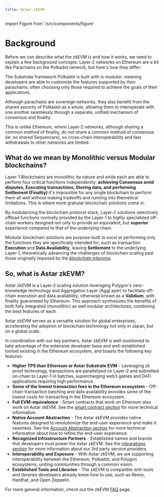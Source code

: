 ```yaml
---
title: Astar zkEVM
---
```


import Figure from '/src/components/figure'

# Background

Before we can describe what the zkEVM is and how it works, we need to explain a few background concepts. Layer-2 networks on Ethereum are a bit like Parachains on the Polkadot network, but here's how they differ:

The Substrate framework Polkadot is built with is *modular*, meaning developers are able to customize the features supported by their parachains; often choosing only those required to achieve the goals of their applications. 

Although parachains are sovereign networks, they also benefit from the shared security of Polkadot as a whole, allowing them to interoperate with one another seamlessly through a separate, unified mechanism of consensus and finality. 

This is unlike Ethereum, where Layer-2 networks, although sharing a common method of finality, do not share a common method of consensus (ie: no shared Sequencers), so cross-chain interoperability and fast withdrawals to other networks are limited.

## What do we mean by Monolithic versus Modular blockchains?

Layer-1 Blockchains are monolithic by nature and while each are able to perform four critical functions independently: **achieving Consensus amid disputes, Executing transactions, Storing data, and performing Settlement (Finality)** it's impossible for any single blockchain to perform them all *well* without making tradeoffs and running into theoretical limitations. This is where more granular blockchain solutions come in.

By modularizing the blockchain protocol stack, Layer-2 solutions selectively offload functions normally provided by the Layer-1 to *highly specialized* off-chain workers designed not only to provide an equivalent, but ***superior*** experience compared to that of the underlying chain. 

Modular blockchain solutions are purpose-built to *excel* at performing only the functions they are specifically intended for, such as transaction **Execution** and **Data Availability**, leaving **Settlement** to the underlying Layer-1, theoretically advancing the challenges of blockchain scaling past those originally imposed by the *[blockchain trilemma](https://coinmarketcap.com/alexandria/glossary/blockchain-trilemma)*. 

## So, what is Astar zkEVM? 

Astar zkEVM is a Layer-2 scaling solution leveraging Polygon's zero-knowledge technology and Aggregation Layer (AggLayer) to facilitate off-chain execution and data availability, otherwise known as a **Validium**, with finality guaranteed by Ethereum. This approach synthesizes the benefits of both fully integrated (monolithic) as well modular architectures, combining the best features of each. 

Astar zkEVM serves as a versatile solution for global enterprises, accelerating the adoption of blockchain technology not only in Japan, but on a global scale. 

In coordination with our key partners, Astar zkEVM is well-positioned to take advantage of the extensive developer base and well-established toolset existing in the Ethereum ecosystem, and boasts the following key features:

- **Higher TPS than Ethereum or Astar Substrate EVM** - Leveraging zk proof technology, transactions are parallelized on Layer-2 and submitted on-chain to Layer-1 in batches, supercharging web3 games and DeFi applications requiring high performance.
- **Some of the lowest transaction fees in the Ethereum ecosystem** - Off-chain transaction batching and data availability provides some of the lowest costs for transacting in the Ethereum ecosystem.
- **Full EVM-equivalence** - Smart contracts that work on Ethereum also work on Astar zkEVM. See the [smart contract section](/docs/build/zkEVM/smart-contracts/) for more technical information.
- **Native Account Abstraction** - The Astar zkEVM provides native features designed to revolutionize the end-user experience and make it seamless. See the [Account Abstraction section](/docs/build/zkEVM/integrations/account-abstraction/) for more technical information about how to refine the end-user experience.
- **Recognized Infrastructure Partners** - Established names and brands that developers trust power the Astar zkEVM. See the [integrations section](/docs/build/zkEVM/integrations/) for more information about our 3rd party service providers.
- **Interoperability and Exposure** - With Astar zkEVM, we are supporting interoperability between the Ethereum, Polkadot, and Polygon ecosystems, uniting communities through a common vision.
- **Established Tools and Libraries** - The zkEVM is compatible with tools and libraries developers already know how to use, such as Remix, Hardhat, and Open Zeppelin. 

For more general information, check out the zkEVM [FAQ](/docs/learn/zkEVM/faq.md) page.